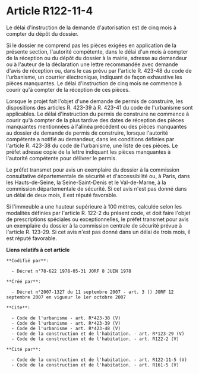 # Article R122-11-4

Le délai d'instruction de la demande d'autorisation est de cinq mois à compter du dépôt du dossier. 

Si le dossier ne comprend pas les pièces exigées en application de la présente section, l'autorité compétente, dans le délai
d'un mois à compter de la réception ou du dépôt du dossier à la mairie, adresse au demandeur ou à l'auteur de la déclaration
une lettre recommandée avec demande d'avis de réception ou, dans le cas prévu par l'article R. 423-48 du code de l'urbanisme,
un courrier électronique, indiquant de façon exhaustive les pièces manquantes. Le délai d'instruction de cinq mois ne
commence à courir qu'à compter de la réception de ces pièces. 

Lorsque le projet fait l'objet d'une demande de permis de construire, les dispositions des articles R. 423-39 à R. 423-41 du
code de l'urbanisme sont applicables. Le délai d'instruction du permis de construire ne commence à courir qu'à compter de la
plus tardive des dates de réception des pièces manquantes mentionnées à l'alinéa précédent ou des pièces manquantes au
dossier de demande de permis de construire, lorsque l'autorité compétente a notifié au demandeur, dans les conditions
définies par l'article R. 423-38 du code de l'urbanisme, une liste de ces pièces. Le préfet adresse copie de la lettre
indiquant les pièces manquantes à l'autorité compétente pour délivrer le permis. 

Le préfet transmet pour avis un exemplaire du dossier à la commission consultative départementale de sécurité et
d'accessibilité ou, à Paris, dans les Hauts-de-Seine, la Seine-Saint-Denis et le Val-de-Marne, à la commission départementale
de sécurité. Si cet avis n'est pas donné dans un délai de deux mois, il est réputé favorable. 

Si l'immeuble a une hauteur supérieure à 100 mètres, calculée selon les modalités définies par l'article R. 122-2 du présent
code, et doit faire l'objet de prescriptions spéciales ou exceptionnelles, le préfet transmet pour avis un exemplaire du
dossier à la commission centrale de sécurité prévue à l'article R. 123-29. Si cet avis n'est pas donné dans un délai de trois
mois, il est réputé favorable.

**Liens relatifs à cet article**

	**Codifié par**:

	  - Décret n°78-622 1978-05-31 JORF 8 JUIN 1978

	**Créé par**:

	  - Décret n°2007-1327 du 11 septembre 2007 - art. 3 () JORF 12 septembre 2007 en vigueur le 1er octobre 2007

	**Cite**:

	  - Code de l'urbanisme - art. R*423-38 (V)
	  - Code de l'urbanisme - art. R*423-39 (V)
	  - Code de l'urbanisme - art. R*423-48 (V)
	  - Code de la construction et de l'habitation. - art. R*123-29 (V)
	  - Code de la construction et de l'habitation. - art. R122-2 (V)

	**Cité par**:

	  - Code de la construction et de l'habitation. - art. R122-11-5 (V)
	  - Code de la construction et de l'habitation. - art. R161-5 (V)
